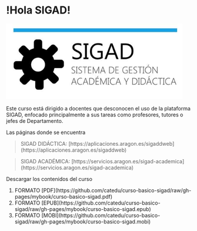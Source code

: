 # !Hola SIGAD!
 ![logo SIGAD](https://raw.githubusercontent.com/catedu/curso-basico-sigad/master/img/SIGAD.png)
<p>Este curso está dirigido a docentes que desconocen el uso de la plataforma SIGAD,  enfocado principalmente a sus tareas como profesores, tutores o jefes de Departamento.</p>
<p>Las páginas donde se encuentra</p>
<blockquote>SIGAD DIDÁCTICA: [https://aplicaciones.aragon.es/sigaddweb](https://aplicaciones.aragon.es/sigaddweb)</blockquote> 	
<blockquote>SIGAD ACADÉMICA: [https://servicios.aragon.es/sigad-academica](https://servicios.aragon.es/sigad-academica)	</blockquote>
<p>Descargar los contenidos del curso</p>
<ol>
  <li>FORMATO [PDF](https://github.com/catedu/curso-basico-sigad/raw/gh-pages/mybook/curso-basico-sigad.pdf)</li>
   <li>FORMATO [EPUB](https://github.com/catedu/curso-basico-sigad/raw/gh-pages/mybook/curso-basico-sigad.epub)</li>
   <li>FORMATO [MOBI](https://github.com/catedu/curso-basico-sigad/raw/gh-pages/mybook/curso-basico-sigad.mobi)</li>
</li>
